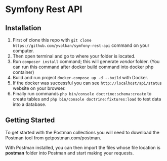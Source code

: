 # Symfony Rest API

## Installation

1. First of clone this repo with `git clone https://github.com/yvolkan/symfony-rest-api` command on your computer.
2. Then open terminal and go to where your folder is located.
3. Run `composer install` command; this will generate _vendor_ folder. (You can run this command after docker build command into docker php container)
4. Build and run project `docker-compose up -d --build` with Docker.
5. If the docker was successful you can see `http://localhost/api/status` website on your browser.
6. Finally run commands `php bin/console doctrine:schema:create` to create tables and `php bin/console doctrine:fixtures:load` to test data into a database.

## Getting Started

To get started with the Postman collections you will need to download the Postman tool from getpostman.com/postman.

With Postman installed, you can then import the files whose file location is **postman** folder into Postman and start making your requests.
